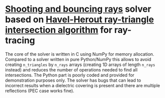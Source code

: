 # [Shooting and bouncing rays](https://en.wikipedia.org/wiki/Shooting_and_bouncing_rays) solver based on [Havel-Herout ray-triangle intersection algorithm](https://www.researchgate.net/publication/41910471_Yet_Faster_Ray-Triangle_Intersection_Using_SSE4) for ray-tracing

The core of the solver is written in C using NumPy for memory allocation. Compared to a solver written in pure Python/NumPy this allows to avoid creating `n_triangles` by `n_rays` arrays (creating  1D arrays of length `n_rays` instead) and reduces the number of operations needed to find all intersections. The Python part is poorly coded and provided for demonstration purposes only. The solver has bugs that can lead to incorrect results when a dielectric covering is present and there are multiple reflections (PEC case works fine).
